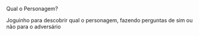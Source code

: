 Qual o Personagem?

Joguinho para descobrir qual o personagem,
fazendo perguntas de sim ou não para o adversário
